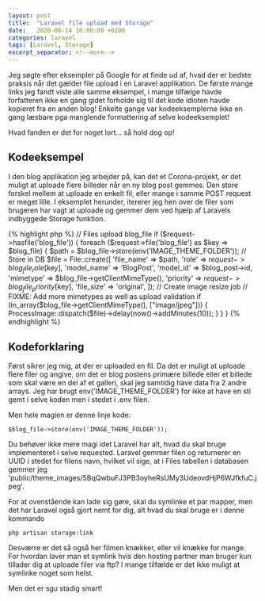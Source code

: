 ```yaml
---
layout: post
title:  "Laravel file upload med Storage"
date:   2020-06-14 10:00:00 +0200
categories: laravel
tags: [Laravel, Storage]
excerpt_separator: <!--more-->
---
```

Jeg søgte efter eksempler på Google for at finde ud af, hvad der er bedste praksis når det gælder file upload i en Laravel applikation. De første mange links jeg fandt viste alle samme eksempel, i mange tilfælge havde forfatteren ikke en gang gidet forholde sig til det kode idioten havde kopieret fra en anden blog! Enkelte gange var kodeeksemplerne ikke en gang læsbare pga manglende formattering af selve kodeeksemplet!
<!--more-->
Hvad fanden er det for noget lort... så hold dog op!

## Kodeeksempel
I den blog applikation jeg arbejder på, kan det et Corona-projekt, er det muligt at uploade flere billeder når en ny blog post gemmes. Den store forskel mellem at uploade en enkelt fil, eller mange i samme POST request er meget lille. I eksemplet herunder, itererer jeg hen over de filer som brugeren har vagt at uploade og gemmer dem ved hjælp af Laravels indbyggede Storage funktion.

{% highlight php %}
// Files upload blog_file
if ($request->hasfile('blog_file')) {
    foreach ($request->file('blog_file') as $key => $blog_file) {
        $path = $blog_file->store(env('IMAGE_THEME_FOLDER'));
        // Store in DB
        $file = File::create([
            'file_name' => $path,
            'role' => $request->blog_file_role[$key],
            'model_name' => 'BlogPost',
            'model_id' => $blog_post->id,
            'mimetype' => $blog_file->getClientMimeType(),
            'priority' => $request->blog_file_priority[$key],
            'file_size' => 'original',
        ]);
        // Create image resize job
        // FIXME: Add more mimetypes as well as upload validation
        if (in_array($blog_file->getClientMimeType(), ["image/jpeg"])) {
            ProcessImage::dispatch($file)->delay(now()->addMinutes(10));
        }
    }
}
{% endhighlight %}

## Kodeforklaring
Først sikrer jeg mig, at der er uploaded en fil. Da det er muligt at uploade flere filer og angive, om det er blog postens primære billede eller et billede som skal være en del af et galleri, skal jeg samtidig have data fra 2 andre arrays. Jeg har brugt env('IMAGE_THEME_FOLDER') for ikke at have en sti gemt i selve koden men i stedet i .env filen.

Men hele magien er denne linje kode:

```
$blog_file->store(env('IMAGE_THEME_FOLDER'));
```
Du behøver ikke mere magi idet Laravel har alt, hvad du skal bruge implementeret i selve requested. Laravel gemmer filen og returnerer en UUID i stedet for filens navn, hvilket vil sige, at i Files tabellen i databasen gemmer jeg 'public/theme_images/5BqQwbuFJ3PB3oyheRsUMy3UdeovdHjP6WJfkfuC.jpeg'.

For at ovenstående kan lade sig gøre, skal du symlinke et par mapper, men det har Laravel også gjort nemt for dig, alt hvad du skal bruge er i denne kommando

```
php artisan storage:link
```
Desværre er det så også her filmen knækker, eller vil knække for mange. For hvordan laver man et symlink hvis den hosting partner man bruger kun tillader dig at uploade filer via ftp? I mange tilfælde er det ikke muligt at symlinke noget som helst.

Men det er sgu stadig smart!